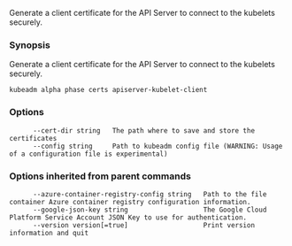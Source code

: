 
Generate a client certificate for the API Server to connect to the kubelets securely.

### Synopsis


Generate a client certificate for the API Server to connect to the kubelets securely.

```
kubeadm alpha phase certs apiserver-kubelet-client
```

### Options

```
      --cert-dir string   The path where to save and store the certificates
      --config string     Path to kubeadm config file (WARNING: Usage of a configuration file is experimental)
```

### Options inherited from parent commands

```
      --azure-container-registry-config string   Path to the file container Azure container registry configuration information.
      --google-json-key string                   The Google Cloud Platform Service Account JSON Key to use for authentication.
      --version version[=true]                   Print version information and quit
```
